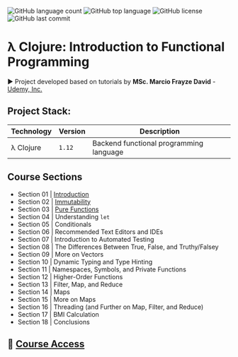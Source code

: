 ![GitHub language count](https://img.shields.io/github/languages/count/souzafcharles/Clojure-Functional-Programming)
![GitHub top language](https://img.shields.io/github/languages/top/souzafcharles/Clojure-Functional-Programming)
![GitHub license](https://img.shields.io/github/license/souzafcharles/Clojure-Functional-Programming)
![GitHub last commit](https://img.shields.io/github/last-commit/souzafcharles/Clojure-Functional-Programming)

# λ Clojure: Introduction to Functional Programming

▶️ Project developed based on tutorials by **MSc. Marcio Frayze David** - [Udemy, Inc.](https://www.udemy.com/)

## Project Stack:
| Technology                | Version   | Description                                                                                     |
|---------------------------|-----------|-------------------------------------------------------------------------------------------------|
| λ Clojure                 | `1.12`    | Backend functional programming language                                                         |

## Course Sections

- Section 01 | [Introduction](https://github.com/souzafcharles/Clojure-Functional-Programming/tree/main/Section_A1_Introduction)
- Section 02 | [Immutability](https://github.com/souzafcharles/Clojure-Functional-Programming/tree/main/Section_B2_Immutability)
- Section 03 | [Pure Functions](https://github.com/souzafcharles/Clojure-Functional-Programming/tree/main/Section_C3_Pure_Functions)
- Section 04 | Understanding `let`
- Section 05 | Conditionals
- Section 06 | Recommended Text Editors and IDEs
- Section 07 | Introduction to Automated Testing
- Section 08 | The Differences Between True, False, and Truthy/Falsey
- Section 09 | More on Vectors
- Section 10 | Dynamic Typing and Type Hinting
- Section 11 | Namespaces, Symbols, and Private Functions
- Section 12 | Higher-Order Functions
- Section 13 | Filter, Map, and Reduce
- Section 14 | Maps
- Section 15 | More on Maps
- Section 16 | Threading (and Further on Map, Filter, and Reduce)
- Section 17 | BMI Calculation
- Section 18 | Conclusions

## 🔗 [Course Access](https://www.udemy.com/course/clojure-introducao-a-programacao-funcional/)
